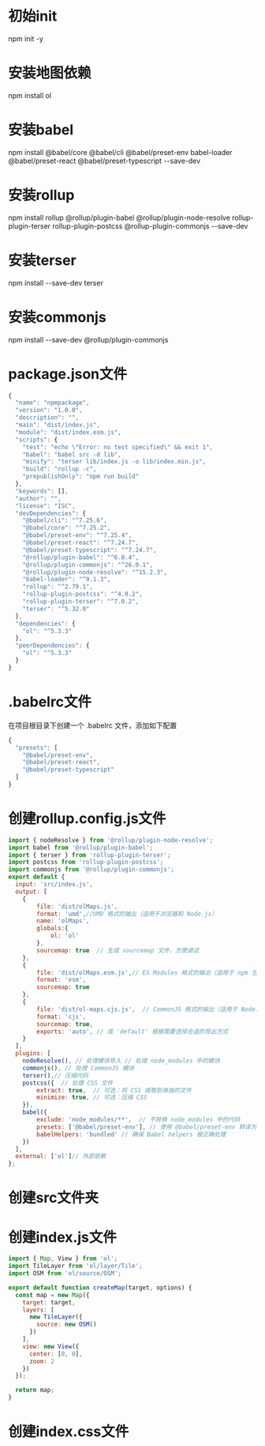 # 初始init
npm init -y
# 安装地图依赖
npm install ol
# 安装babel
npm install @babel/core @babel/cli @babel/preset-env babel-loader @babel/preset-react @babel/preset-typescript --save-dev
# 安装rollup
npm install rollup @rollup/plugin-babel @rollup/plugin-node-resolve rollup-plugin-terser rollup-plugin-postcss @rollup-plugin-commonjs --save-dev

# 安装terser
npm install --save-dev terser
 # 安装commonjs
npm install --save-dev @rollup/plugin-commonjs


# package.json文件
```javaScript
{
  "name": "npmpackage",
  "version": "1.0.0",
  "description": "",
  "main": "dist/index.js",
  "module": "dist/index.esm.js",
  "scripts": {
    "test": "echo \"Error: no test specified\" && exit 1",
    "babel": "babel src -d lib",
    "minify": "terser lib/index.js -o lib/index.min.js",
    "build": "rollup -c",
    "prepublishOnly": "npm run build"
  },
  "keywords": [],
  "author": "",
  "license": "ISC",
  "devDependencies": {
    "@babel/cli": "^7.25.6",
    "@babel/core": "^7.25.2",
    "@babel/preset-env": "^7.25.4",
    "@babel/preset-react": "^7.24.7",
    "@babel/preset-typescript": "^7.24.7",
    "@rollup/plugin-babel": "^6.0.4",
    "@rollup/plugin-commonjs": "^26.0.1",
    "@rollup/plugin-node-resolve": "^15.2.3",
    "babel-loader": "^9.1.3",
    "rollup": "^2.79.1",
    "rollup-plugin-postcss": "^4.0.2",
    "rollup-plugin-terser": "^7.0.2",
    "terser": "^5.32.0"
  },
  "dependencies": {
    "ol": "^5.3.3"
  },
  "peerDependencies": {
    "ol": "^5.3.3"
  }
}

```

# .babelrc文件
在项目根目录下创建一个 .babelrc 文件，添加如下配置
```javaScript
{
  "presets": [
    "@babel/preset-env",
    "@babel/preset-react",
    "@babel/preset-typescript"
  ]
}
```
# 创建rollup.config.js文件
```javaScript
import { nodeResolve } from '@rollup/plugin-node-resolve';
import babel from '@rollup/plugin-babel';
import { terser } from 'rollup-plugin-terser';
import postcss from 'rollup-plugin-postcss';
import commonjs from '@rollup/plugin-commonjs';
export default {
  input: 'src/index.js',
  output: [
    {
        file: 'dist/olMaps.js',
        format: 'umd',//UMD 格式的输出（适用于浏览器和 Node.js）
        name: 'olMaps',
        globals:{
            ol: 'ol'
        },
        sourcemap: true  // 生成 sourcemap 文件，方便调试
    },
    {
        file: 'dist/olMaps.esm.js',// ES Modules 格式的输出（适用于 npm 包）
        format: 'esm',
        sourcemap: true
    },
    {
        file: 'dist/ol-maps.cjs.js',  // CommonJS 格式的输出（适用于 Node.js 和 CommonJS）
        format: 'cjs',
        sourcemap: true,
        exports: 'auto', // 或 'default' 根据需要选择合适的导出方式
    }
  ],
  plugins: [
    nodeResolve(), // 处理模块导入 // 处理 node_modules 中的模块
    commonjs(), // 处理 CommonJS 模块
    terser(),// 压缩代码
    postcss({  // 处理 CSS 文件
        extract: true,  // 可选：将 CSS 提取到单独的文件
        minimize: true, // 可选：压缩 CSS
    }),
    babel({
        exclude: 'node_modules/**',  // 不转换 node_modules 中的代码
        presets: ['@babel/preset-env'], // 使用 @babel/preset-env 转译为 ES5
        babelHelpers: 'bundled' // 确保 Babel helpers 被正确处理
    }) 
  ],
  external: ['ol']// 外部依赖
};

```
# 创建src文件夹
# 创建index.js文件
```js
import { Map, View } from 'ol';
import TileLayer from 'ol/layer/Tile';
import OSM from 'ol/source/OSM';

export default function createMap(target, options) {
  const map = new Map({
    target: target,
    layers: [
      new TileLayer({
        source: new OSM()
      })
    ],
    view: new View({
      center: [0, 0],
      zoom: 2
    })
  });

  return map;
}
```
# 创建index.css文件
```css